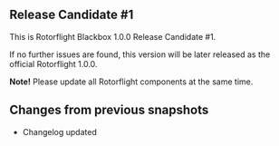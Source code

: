 ## Release Candidate #1

This is Rotorflight Blackbox 1.0.0 Release Candidate #1.

If no further issues are found, this version will be
later released as the official Rotorflight 1.0.0.

__Note!__ Please update all Rotorflight components at the same time.


## Changes from previous snapshots

- Changelog updated

